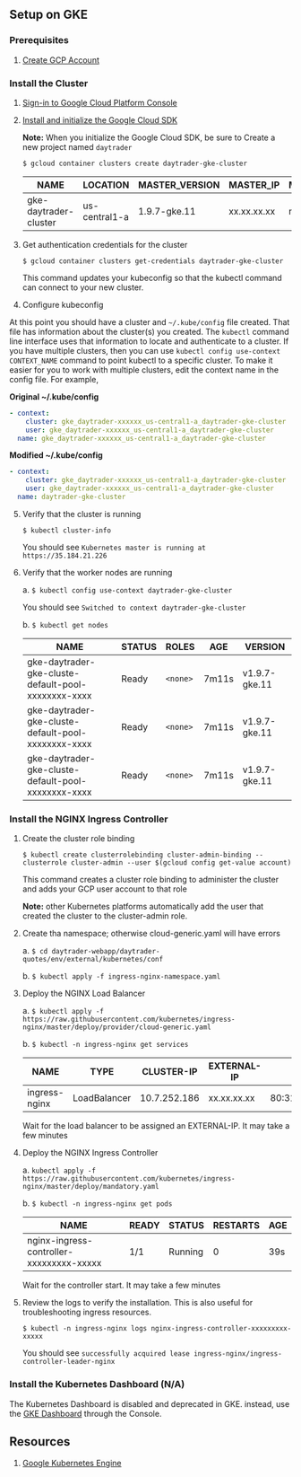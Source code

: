                 
## Setup on GKE

### Prerequisites

1.  [Create GCP Account](https://cloud.google.com/free/)

### Install the Cluster
    
1.  [Sign-in to Google Cloud Platform Console](console.cloud.google.com)

2.  [Install and initialize the Google Cloud SDK](//https://cloud.google.com/sdk/docs/quickstarts)

    **Note:** When you initialize the Google Cloud SDK, be sure to Create a new project named `daytrader`
    
    `$ gcloud container clusters create daytrader-gke-cluster`
            
    NAME | LOCATION | MASTER_VERSION | MASTER_IP | MACHINE_TYPE | NODE_VERSION | NUM_NODES | STATUS
    ---- | -------- | -------------- | --------- | ------------ | ------------ | --------- | ------
    gke-daytrader-cluster | us-central1-a | 1.9.7-gke.11 | xx.xx.xx.xx | n1-standard-1 | 1.9.7-gke.11 | 3 | RUNNING
        
3.  Get authentication credentials for the cluster
    
    `$ gcloud container clusters get-credentials daytrader-gke-cluster`
            
    This command updates your kubeconfig so that the kubectl command can connect to your new cluster.
    
4.  Configure kubeconfig

At this point you should have a cluster and `~/.kube/config` file created. That file has information about the cluster(s) you created. The `kubectl` command line interface uses that information to locate and authenticate to a cluster. If you have multiple clusters, then you can use `kubectl config use-context CONTEXT_NAME` command to point kubectl to a specific cluster. To make it easier for you to work with multiple clusters, edit the context name in the config file. For example,
  
**Original ~/.kube/config**

```yaml
- context:
    cluster: gke_daytrader-xxxxxx_us-central1-a_daytrader-gke-cluster
    user: gke_daytrader-xxxxxx_us-central1-a_daytrader-gke-cluster
  name: gke_daytrader-xxxxxx_us-central1-a_daytrader-gke-cluster
```

**Modified ~/.kube/config**

```yaml
- context:
    cluster: gke_daytrader-xxxxxx_us-central1-a_daytrader-gke-cluster
    user: gke_daytrader-xxxxxx_us-central1-a_daytrader-gke-cluster
  name: daytrader-gke-cluster
```
        
5.  Verify that the cluster is running

    `$ kubectl cluster-info`
                
    You should see `Kubernetes master is running at https://35.184.21.226`

6.  Verify that the worker nodes are running

     
    a.  `$ kubectl config use-context daytrader-gke-cluster`

    You should see `Switched to context daytrader-gke-cluster`

    b.  `$ kubectl get nodes`
            
    NAME | STATUS | ROLES | AGE | VERSION
    ---- | ------ | ----- | --- | -------
    gke-daytrader-gke-cluste-default-pool-xxxxxxxx-xxxx | Ready | `<none>` | 7m11s | v1.9.7-gke.11
    gke-daytrader-gke-cluste-default-pool-xxxxxxxx-xxxx | Ready | `<none>` | 7m11s | v1.9.7-gke.11
    gke-daytrader-gke-cluste-default-pool-xxxxxxxx-xxxx | Ready | `<none>` | 7m11s | v1.9.7-gke.11

### Install the NGINX Ingress Controller
      
1.  Create the cluster role binding
        
    `$ kubectl create clusterrolebinding cluster-admin-binding --clusterrole cluster-admin --user $(gcloud config get-value account)`
    
    This command creates a cluster role binding to administer the cluster and adds your GCP user account to that role
    
    **Note:** other Kubernetes platforms automatically add the user that created the cluster to the cluster-admin role.

2.  Create tha namespace; otherwise cloud-generic.yaml will have errors
        
    a.  `$ cd daytrader-webapp/daytrader-quotes/env/external/kubernetes/conf`
            
    b.  `$ kubectl apply -f ingress-nginx-namespace.yaml`
    
3.  Deploy the NGINX Load Balancer

    a.  `$ kubectl apply -f https://raw.githubusercontent.com/kubernetes/ingress-nginx/master/deploy/provider/cloud-generic.yaml`
    
    b.  `$ kubectl -n ingress-nginx get services`
                    
    NAME | TYPE | CLUSTER-IP | EXTERNAL-IP | PORT(S) | AGE
    ---- | ---- | ---------- | ----------- | ------- | ---
    ingress-nginx | LoadBalancer | 10.7.252.186 | xx.xx.xx.xx | 80:31884/TCP,443:31058/TCP | 55s
    
    Wait for the load balancer to be assigned an EXTERNAL-IP. It may take a few minutes
                
4.  Deploy the NGINX Ingress Controller

    a.  `kubectl apply -f https://raw.githubusercontent.com/kubernetes/ingress-nginx/master/deploy/mandatory.yaml`
    
    b.  `$ kubectl -n ingress-nginx get pods`
                    
    NAME | READY | STATUS | RESTARTS | AGE
    ---- | ----- | ------ | -------- | --- 
    nginx-ingress-controller-xxxxxxxxx-xxxxx | 1/1 | Running | 0 | 39s
    
    Wait for the controller start. It may take a few minutes
    
5.  Review the logs to verify the installation. This is also useful for troubleshooting ingress resources.
                
    `$ kubectl -n ingress-nginx logs nginx-ingress-controller-xxxxxxxxx-xxxxx`
                   
    You should see `successfully acquired lease ingress-nginx/ingress-controller-leader-nginx`
                            
### Install the Kubernetes Dashboard (N/A)
        
The Kubernetes Dashboard is disabled and deprecated in GKE. instead, use the [GKE Dashboard](https://cloud.google.com/kubernetes-engine/docs/concepts/dashboards) through the Console.

## Resources

1.  [Google Kubernetes Engine](https://cloud.google.com/kubernetes-engine/)


